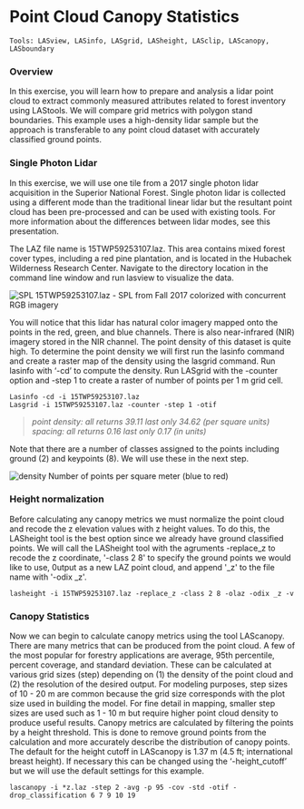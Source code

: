 # Point Cloud Canopy Statistics
```
Tools: LASview, LASinfo, LASgrid, LASheight, LASclip, LAScanopy, LASboundary

```

### Overview

In this exercise, you will learn how to prepare and analysis a lidar point cloud to extract commonly measured attributes related to forest inventory using LAStools. We will compare grid metrics with polygon stand boundaries. This example uses a high-density lidar sample but the approach is transferable to any point cloud dataset with accurately classified ground points. 


### Single Photon Lidar 

In this exercise, we will use one tile from a 2017 single photon lidar acquisition in the Superior National Forest. Single photon lidar is collected using a different mode than the traditional linear lidar but the resultant point cloud has been pre-processed and can be used with existing tools. For more information about the differences between lidar modes, see this presentation. 

The LAZ file name is 15TWP59253107.laz. This area contains mixed forest cover types, including a red pine plantation, and is located in the Hubachek Wilderness Research Center. Navigate to the directory location in the command line window and run lasview to visualize the data. 


![SPL](/tutorials/images/SPL.png "")
15TWP59253107.laz - SPL from Fall 2017 colorized with concurrent RGB imagery 

You will notice that this lidar has natural color imagery mapped onto the points in the red, green, and blue channels. There is also near-infrared (NIR) imagery stored in the NIR channel. The point density of this dataset is quite high. To determine the point density we will first run the lasinfo command and create a raster map of the density using the lasgrid command. Run lasinfo with ‘-cd’ to compute the density. Run LASgrid with the -counter option and -step 1 to create a raster of number of points per 1 m grid cell.  

```
Lasinfo -cd -i 15TWP59253107.laz
Lasgrid -i 15TWP59253107.laz -counter -step 1 -otif 
```

>*point density: all returns 39.11 last only 34.62 (per square units)  
>       spacing: all returns 0.16 last only 0.17 (in units)*

Note that there are a number of classes assigned to the points including ground (2) and keypoints (8). We will use these in the next step. 

![density](/tutorials/images/density.png "")
Number of points per square meter (blue to red) 

### Height normalization

Before calculating any canopy metrics we must normalize the point cloud and recode the z elevation values with z height values. To do this, the LASheight tool is the best option since we already have ground classified points. We will call the LASheight tool with the agruments -replace_z to recode the z coordinate, '-class 2 8' to specify the ground points we would like to use, 0utput as a new LAZ point cloud, and append '_z' to the file name with '-odix _z'. 

```
lasheight -i 15TWP59253107.laz -replace_z -class 2 8 -olaz -odix _z -v 
```

### Canopy Statistics

Now we can begin to calculate canopy metrics using the tool LAScanopy. There are many metrics that can be produced from the point cloud. A few of the most popular for forestry applications are average, 95th percentile, percent coverage, and standard deviation. These can be calculated at various grid sizes (step) depending on (1) the density of the point cloud and (2) the resolution of the desired output. For modeling purposes, step sizes of 10 - 20 m are common because the grid size corresponds with the plot size used in building the model. For fine detail in mapping, smaller step sizes are used such as 1 - 10 m but require higher point cloud density to produce useful results. Canopy metrics are calculated by filtering the points by a height threshold. This is done to remove ground points from the calculation and more accurately describe the distribution of canopy points. The default for the height cutoff in LAScanopy is 1.37 m (4.5 ft; international breast height). If necessary this can be changed using the ‘-height_cutoff’ but we will use the default settings for this example. 

```
lascanopy -i *z.laz -step 2 -avg -p 95 -cov -std -otif -drop_classification 6 7 9 10 19
```





